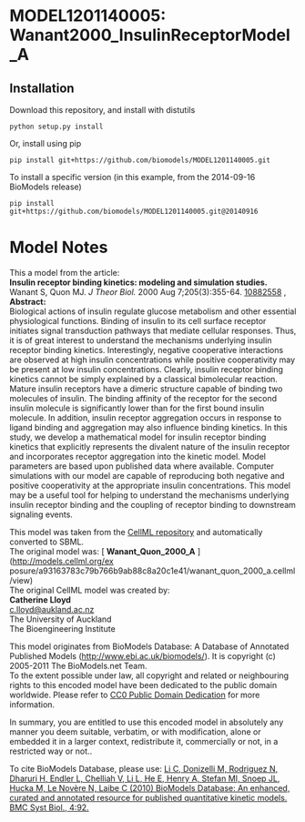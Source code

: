 # MODEL1201140005: Wanant2000_InsulinReceptorModel_A

## Installation

Download this repository, and install with distutils

`python setup.py install`

Or, install using pip

`pip install git+https://github.com/biomodels/MODEL1201140005.git`

To install a specific version (in this example, from the 2014-09-16 BioModels release)

`pip install git+https://github.com/biomodels/MODEL1201140005.git@20140916`


# Model Notes


This a model from the article:  
**Insulin receptor binding kinetics: modeling and simulation studies.**   
Wanant S, Quon MJ. _J Theor Biol._ 2000 Aug 7;205(3):355-64.
[10882558](http://www.ncbi.nlm.nih.gov/pubmed/10882558) ,  
**Abstract:**   
Biological actions of insulin regulate glucose metabolism and other essential
physiological functions. Binding of insulin to its cell surface receptor
initiates signal transduction pathways that mediate cellular responses. Thus,
it is of great interest to understand the mechanisms underlying insulin
receptor binding kinetics. Interestingly, negative cooperative interactions
are observed at high insulin concentrations while positive cooperativity may
be present at low insulin concentrations. Clearly, insulin receptor binding
kinetics cannot be simply explained by a classical bimolecular reaction.
Mature insulin receptors have a dimeric structure capable of binding two
molecules of insulin. The binding affinity of the receptor for the second
insulin molecule is significantly lower than for the first bound insulin
molecule. In addition, insulin receptor aggregation occurs in response to
ligand binding and aggregation may also influence binding kinetics. In this
study, we develop a mathematical model for insulin receptor binding kinetics
that explicitly represents the divalent nature of the insulin receptor and
incorporates receptor aggregation into the kinetic model. Model parameters are
based upon published data where available. Computer simulations with our model
are capable of reproducing both negative and positive cooperativity at the
appropriate insulin concentrations. This model may be a useful tool for
helping to understand the mechanisms underlying insulin receptor binding and
the coupling of receptor binding to downstream signaling events.

This model was taken from the [CellML
repository](http://www.cellml.org/models) and automatically converted to SBML.  
The original model was: [ **Wanant_Quon_2000_A** ](http://models.cellml.org/ex
posure/a93163783c79b766b9ab88c8a20c1e41/wanant_quon_2000_a.cellml/view)  
The original CellML model was created by:  
**Catherine Lloyd**   
c.lloyd@aukland.ac.nz  
The University of Auckland  
The Bioengineering Institute  

This model originates from BioModels Database: A Database of Annotated
Published Models (http://www.ebi.ac.uk/biomodels/). It is copyright (c)
2005-2011 The BioModels.net Team.  
To the extent possible under law, all copyright and related or neighbouring
rights to this encoded model have been dedicated to the public domain
worldwide. Please refer to [CC0 Public Domain
Dedication](http://creativecommons.org/publicdomain/zero/1.0/) for more
information.

In summary, you are entitled to use this encoded model in absolutely any
manner you deem suitable, verbatim, or with modification, alone or embedded it
in a larger context, redistribute it, commercially or not, in a restricted way
or not..  
  
To cite BioModels Database, please use: [Li C, Donizelli M, Rodriguez N,
Dharuri H, Endler L, Chelliah V, Li L, He E, Henry A, Stefan MI, Snoep JL,
Hucka M, Le Novère N, Laibe C (2010) BioModels Database: An enhanced, curated
and annotated resource for published quantitative kinetic models. BMC Syst
Biol., 4:92.](http://www.ncbi.nlm.nih.gov/pubmed/20587024)


